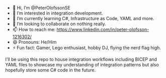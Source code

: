 - 👋 Hi, I’m @PeterOlofssonSE
- 👀 I’m interested in integration development.
- 🌱 I’m currently learning C#, Infrastructure as Code, YAML and more.
- 💞️ I’m looking to collaborate on nothing really.
- 📫 How to reach me: https://www.linkedin.com/in/peter-olofsson-1216302/
- 😄 Pronouns: He/Him
- ⚡ Fun fact: Gamer, Lego enthusiast, hobby DJ, flying the nerd flag high.

I'll be using this repo to house integration workflows including BICEP and YAML files to showcase my understanding of integration patterns
but also hopefully store some C# code in the future.

<!---
PeterOlofssonSE/PeterOlofssonSE is a ✨ special ✨ repository because its `README.md` (this file) appears on your GitHub profile.
You can click the Preview link to take a look at your changes.
--->
